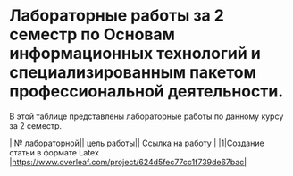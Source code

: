 # Лабораторные работы за 2 семестр по Основам информационных технологий и специализированным пакетом профессиональной деятельности.
В этой таблице представлены лабораторные работы по данному курсу за 2 семестр.

| № лабораторной|| цель работы|| Ссылка на работу | 
|1|Создание статьи в формате Latex |https://www.overleaf.com/project/624d5fec77cc1f739de67bac|